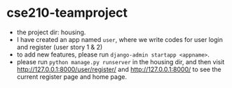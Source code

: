 # cse210-teamproject

* the project dir: housing. 
* I have created an app named `user`, where we write codes for user login and register (user story 1 & 2)
* to add new features, please run `django-admin startapp <appname>`. 
* please run `python manage.py runserver` in the housing dir, and then visit http://127.0.0.1:8000/user/register/ and http://127.0.0.1:8000/ to see the current register page and home page. 


